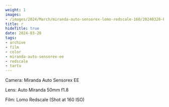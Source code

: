 ```yaml
---
weight: 1
images:
- /images/2024/March/miranda-auto-sensorex-lomo-redscale-160/20240328-Photo01_6.jpg
title: r
hideTitle: true
date: 2024-03-28
tags:
- archive
- film
- color
- miranda-auto-sensorex-ee
- redscale
- tartu
---
```


Camera: Miranda Auto Sensorex EE

Lens: Auto Miranda 50mm f1.8

Film: Lomo Redscale (Shot at 160 ISO)